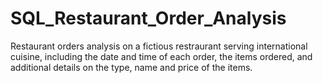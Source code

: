# SQL_Restaurant_Order_Analysis
Restaurant orders analysis on a fictious restraurant serving international cuisine, including the date and time of each order, the items ordered, and additional details on the type, name and price of the items.


